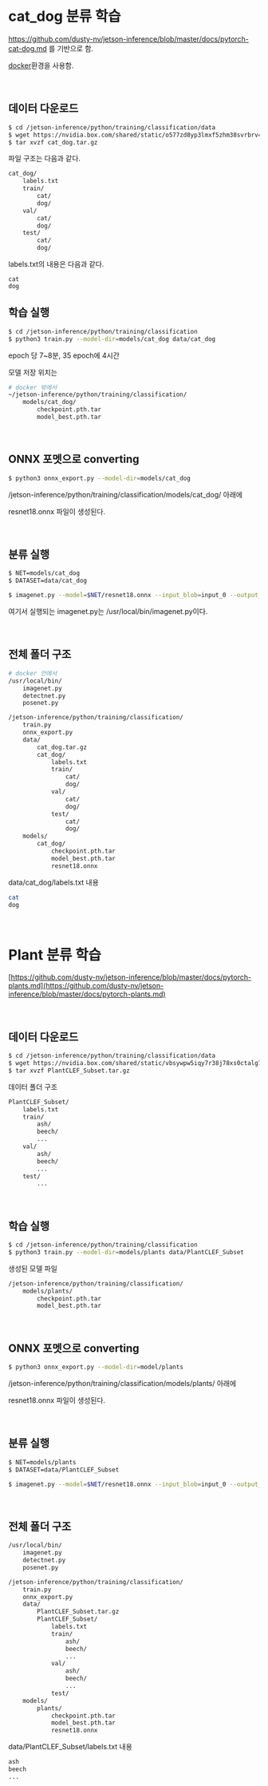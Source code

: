 
# cat_dog 분류 학습

https://github.com/dusty-nv/jetson-inference/blob/master/docs/pytorch-cat-dog.md 를 기반으로 함.

[docker](jetson_inference/setup_by_docker.md)환경을 사용함.

<br>

## 데이터 다운로드

```bash
$ cd /jetson-inference/python/training/classification/data
$ wget https://nvidia.box.com/shared/static/o577zd8yp3lmxf5zhm38svrbrv45am3y.gz -O cat_dog.tar.gz
$ tar xvzf cat_dog.tar.gz
```

파일 구조는 다음과 같다.

```bash
cat_dog/
	labels.txt
	train/
		cat/
		dog/
	val/
		cat/
		dog/
	test/
		cat/
		dog/
```

labels.txt의 내용은 다음과 같다.
```
cat
dog
```

## 학습 실행

```bash
$ cd /jetson-inference/python/training/classification
$ python3 train.py --model-dir=models/cat_dog data/cat_dog
```

epoch 당 7~8분, 35 epoch에 4시간

모델 저장 위치는 

```bash
# docker 밖에서 
~/jetson-inference/python/training/classification/
	models/cat_dog/
		checkpoint.pth.tar
		model_best.pth.tar
```

<br>

## ONNX 포멧으로 converting

```bash
$ python3 onnx_export.py --model-dir=models/cat_dog
```

/jetson-inference/python/training/classification/models/cat_dog/ 아래에 

resnet18.onnx 파일이 생성된다.

<br>

## 분류 실행

```bash
$ NET=models/cat_dog
$ DATASET=data/cat_dog

$ imagenet.py --model=$NET/resnet18.onnx --input_blob=input_0 --output_blob=output_0 --labels=$DATASET/labels.txt $DATASET/test/cat/01.jpg data/cat.jpg
```

여기서 실행되는 imagenet.py는 /usr/local/bin/imagenet.py이다.

<br>

## 전체 폴더 구조

```bash
# docker 안에서
/usr/local/bin/
	imagenet.py
	detectnet.py
	posenet.py

/jetson-inference/python/training/classification/
	train.py
	onnx_export.py
	data/
		cat_dog.tar.gz
		cat_dog/
			labels.txt
			train/
				cat/
				dog/
			val/
				cat/
				dog/
			test/
				cat/
				dog/
	models/
		cat_dog/
			checkpoint.pth.tar
			model_best.pth.tar
			resnet18.onnx
```

data/cat_dog/labels.txt 내용

```bash
cat
dog
```

<br>

# Plant 분류 학습

[https://github.com/dusty-nv/jetson-inference/blob/master/docs/pytorch-plants.md](https://github.com/dusty-nv/jetson-inference/blob/master/docs/pytorch-plants.md)

<br>

## 데이터 다운로드

```bash
$ cd /jetson-inference/python/training/classification/data
$ wget https://nvidia.box.com/shared/static/vbsywpw5iqy7r38j78xs0ctalg7jrg79.gz -O PlantCLEF_Subset.tar.gz
$ tar xvzf PlantCLEF_Subset.tar.gz
```

데이터 폴더 구조

```bash
PlantCLEF_Subset/
	labels.txt
	train/
		ash/
		beech/
		...
	val/
		ash/
		beech/
		...
	test/
		...
```

<br>

## 학습 실행

```bash
$ cd /jetson-inference/python/training/classification
$ python3 train.py --model-dir=models/plants data/PlantCLEF_Subset
```

생성된 모델 파일

```bash
/jetson-inference/python/training/classification/
	models/plants/
		checkpoint.pth.tar
		model_best.pth.tar
```

<br>

## ONNX 포멧으로 converting

```bash
$ python3 onnx_export.py --model-dir=model/plants
```

/jetson-inference/python/training/classification/models/plants/ 아래에 

resnet18.onnx 파일이 생성된다.

<br>

## 분류 실행

```bash
$ NET=models/plants
$ DATASET=data/PlantCLEF_Subset

$ imagenet.py --model=$NET/resnet18.onnx --input_blob=input_0 --output_blob=output_0 --labels=$DATASET/labels.txt $DATASET/test/cattail.jpg data/cattail.jpg
```

<br>

## 전체 폴더 구조

```bash
/usr/local/bin/
	imagenet.py
	detectnet.py
	posenet.py

/jetson-inference/python/training/classification/
	train.py
	onnx_export.py
	data/
		PlantCLEF_Subset.tar.gz
		PlantCLEF_Subset/
			labels.txt
			train/
				ash/
				beech/
				...
			val/
				ash/
				beech/
				...
			test/
	models/
		plants/
			checkpoint.pth.tar
			model_best.pth.tar
			resnet18.onnx
```

data/PlantCLEF_Subset/labels.txt 내용

```bash
ash
beech
...
```

<br>
